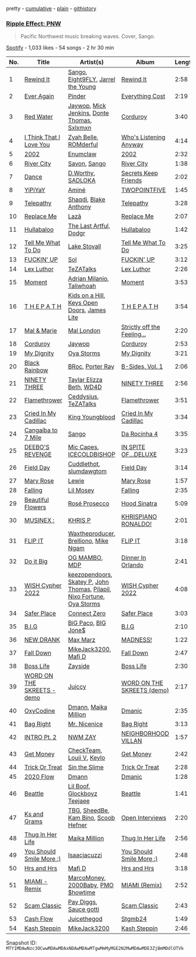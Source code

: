 pretty - [cumulative](/playlists/cumulative/37i9dQZF1DWVKZ0Z9y3Qew.md) - [plain](/playlists/plain/37i9dQZF1DWVKZ0Z9y3Qew) - [githistory](https://github.githistory.xyz/mackorone/spotify-playlist-archive/blob/main/playlists/plain/37i9dQZF1DWVKZ0Z9y3Qew)

### [Ripple Effect: PNW](https://open.spotify.com/playlist/37i9dQZF1DWVKZ0Z9y3Qew)

> Pacific Northwest music breaking waves\. Cover, Sango.

[Spotify](https://open.spotify.com/user/spotify) - 1,033 likes - 54 songs - 2 hr 30 min

| No. | Title | Artist(s) | Album | Length |
|---|---|---|---|---|
| 1 | [Rewind It](https://open.spotify.com/track/6mwu4F96qQlAWFU2lgy6E8) | [Sango](https://open.spotify.com/artist/7e3FtKBIPLrIVm8g1FJMVg), [Eight9FLY](https://open.spotify.com/artist/2sihWpnEorLd86tRAaDUrc), [Jarrel the Young](https://open.spotify.com/artist/6JxB2H6EYCPWF4bEwuQ3uv) | [Rewind It](https://open.spotify.com/album/4pUNDU81EXj6KsRYZmZOzW) | 2:58 |
| 2 | [Ever Again](https://open.spotify.com/track/4SU38yyehdhNjrSWbYysCJ) | [Pinder](https://open.spotify.com/artist/4VNhdOgxfxVzFRWLNPP2kz) | [Everything Cost](https://open.spotify.com/album/3yCPZnCK5Cv5SlLxtElfRc) | 2:19 |
| 3 | [Red Water](https://open.spotify.com/track/4M6wNTUJra5iXIoPZdeQWm) | [Jaywop](https://open.spotify.com/artist/7LHBUDRMoLWz3aw9H3YSb9), [Mick Jenkins](https://open.spotify.com/artist/1FvjvACFvko2Z91IvDljrx), [Donte Thomas](https://open.spotify.com/artist/53F7MNlYur7XEV75tY3Yor), [Sxlxmxn](https://open.spotify.com/artist/1pDVDyfDlzo2XXQ5dH5rAK) | [Corduroy](https://open.spotify.com/album/3KPpIrJ5p3i8jl2uTGLYhW) | 3:40 |
| 4 | [I Think That I Love You](https://open.spotify.com/track/3gG6Yuezs45BE0A8YULmmL) | [Zyah Belle](https://open.spotify.com/artist/09q46aTaAsSGoLID49Y6Sx), [ROMderful](https://open.spotify.com/artist/3Aum3IcJEKuGsWVPBZnvyU) | [Who's Listening Anyway](https://open.spotify.com/album/52AEsPS0IsOHaVpoxN1EQn) | 4:14 |
| 5 | [2002](https://open.spotify.com/track/7duZGjDETceWUu5KvKJjQU) | [Enumclaw](https://open.spotify.com/artist/79yETfINxnDl54mTKLZUlb) | [2002](https://open.spotify.com/album/4rJmJ9Iqe1SdQ8Sg5hmZUx) | 2:32 |
| 6 | [River City](https://open.spotify.com/track/6orAlR80bW83kBu27ShyrG) | [Savon](https://open.spotify.com/artist/1Z4kMiUwBM1dkoO6TyXXhn), [Sango](https://open.spotify.com/artist/7e3FtKBIPLrIVm8g1FJMVg) | [River City](https://open.spotify.com/album/3SJmVt7yTEDCRrsBCkOo1i) | 1:38 |
| 7 | [Dance](https://open.spotify.com/track/6sj3QQ03Skwe41fzDzIAJq) | [D.Worthy](https://open.spotify.com/artist/3erKONJnV1kHT5ksWJLR7y), [SADLOKA](https://open.spotify.com/artist/4GWbqE5gzUI7fFco1vO6Zo) | [Secrets Keep Friends](https://open.spotify.com/album/4rf9sIzWYeUGmimR2oTKkQ) | 2:02 |
| 8 | [YiPiYaY](https://open.spotify.com/track/0tlM57cmnhLbHwxU8hGox4) | [Aminé](https://open.spotify.com/artist/3Gm5F95VdRxW3mqCn8RPBJ) | [TWOPOINTFIVE](https://open.spotify.com/album/0KkHzH0uia9zwPbrCbS6NY) | 1:45 |
| 9 | [Telepathy](https://open.spotify.com/track/2xB5FQsZMhM9FHkvl8qh5C) | [Shaqdi](https://open.spotify.com/artist/4dpL6PzaCCpEekHtTHu3CN), [Blake Anthony](https://open.spotify.com/artist/79GLPoynz70rIoWB4ErgBb) | [Telepathy](https://open.spotify.com/album/2jgvP8GP6bzoQBfU5CM706) | 3:28 |
| 10 | [Replace Me](https://open.spotify.com/track/4CeRJ6jPGlCYAp0REGrKJL) | [Lazā](https://open.spotify.com/artist/7KWbU8vlvkICzAOXsiRLal) | [Replace Me](https://open.spotify.com/album/3lTavGDW4KjNPYRtUXANjh) | 2:07 |
| 11 | [Hullabaloo](https://open.spotify.com/track/1zew16SiipS0aoEnnfyXtx) | [The Last Artful, Dodgr](https://open.spotify.com/artist/6jpOOrGFSWdHx6leHfU54n) | [Hullabaloo](https://open.spotify.com/album/4WfAFQDRh8VNYDVp6H2wIf) | 1:42 |
| 12 | [Tell Me What To Do](https://open.spotify.com/track/3kqk3kfgy6ENe1Y6YdrJVH) | [Lake Stovall](https://open.spotify.com/artist/1EEuN5YJWn70WP9YkfW38X) | [Tell Me What To Do](https://open.spotify.com/album/0dv69CwaPecupmMpu0cocl) | 3:25 |
| 13 | [FUCKIN' UP](https://open.spotify.com/track/44xPebK5giaVdci7dV2oMX) | [Sol](https://open.spotify.com/artist/5mYS4mPFCpxvQwGU8rT43a) | [FUCKIN' UP](https://open.spotify.com/album/4uxryL3aigbpSFqIXYygHH) | 3:12 |
| 14 | [Lex Luthor](https://open.spotify.com/track/6GuTQfGWR5Og4w8FjA66SO) | [TeZATalks](https://open.spotify.com/artist/6olAhxDEja5fYKEHF6tA2W) | [Lex Luthor](https://open.spotify.com/album/7hSpsjqZQgMGQPaMF7glDl) | 2:26 |
| 15 | [Moment](https://open.spotify.com/track/3zoc8Iwj6Y5jcqaDyqJR8Y) | [Adrian Milanio](https://open.spotify.com/artist/0WU77FbXaPSbcMcrOSJQXc), [Taliwhoah](https://open.spotify.com/artist/69SXADQsOhdGkhPGslLhBT) | [Moment](https://open.spotify.com/album/76L0ie8kpk0ASBZpJD3fjm) | 3:53 |
| 16 | [T H E P A T H](https://open.spotify.com/track/5qRHmtf12Ci4VTjuXyUgFy) | [Kids on a Hill](https://open.spotify.com/artist/7mwjC1c3baXyeVo31FvnYn), [Keys Open Doors](https://open.spotify.com/artist/17VWSnuIuvdgNkBgIBC0jp), [James Lite](https://open.spotify.com/artist/7e2dIr2GwZgilIk9CrtUUU) | [T H E P A T H](https://open.spotify.com/album/2j6SuwZtRetY4dUE98CNxY) | 3:54 |
| 17 | [Mal & Marie](https://open.spotify.com/track/0UuRW7STLKJ61wgCD7DYbG) | [Mal London](https://open.spotify.com/artist/3fDtug6dI80VyEWO3vcT0U) | [Strictly off the Feeling...](https://open.spotify.com/album/0k9fxZPAIcOoKfBECTQV2L) | 2:20 |
| 18 | [Corduroy](https://open.spotify.com/track/2XFGL85z6ul7X3QuP6JebO) | [Jaywop](https://open.spotify.com/artist/7LHBUDRMoLWz3aw9H3YSb9) | [Corduroy](https://open.spotify.com/album/3KPpIrJ5p3i8jl2uTGLYhW) | 2:53 |
| 19 | [My Dignity](https://open.spotify.com/track/6Ovo6QlLJDrpVYBFQbYFMy) | [Oya Storms](https://open.spotify.com/artist/1AuDZMv7EZSEvRFdtgq3Va) | [My Dignity](https://open.spotify.com/album/6K9MzcTMz0XdRVasKVBQur) | 3:21 |
| 20 | [Black Rainbow](https://open.spotify.com/track/3SGuc8R5vkPayGZKkPIlEI) | [BRoc](https://open.spotify.com/artist/2PpLEGu7Lock2dlTngXuwL), [Porter Ray](https://open.spotify.com/artist/2MhJFzmNyDACY2tRJhMMNy) | [B\-Sides, Vol\. 1](https://open.spotify.com/album/396suXByGu0BqkGJKZNeTx) | 2:06 |
| 21 | [NINETY THREE](https://open.spotify.com/track/2Zu9OdTLET13gLeuggdJtL) | [Taylar Elizza Beth](https://open.spotify.com/artist/0XE4mkNAnSI2molchwNfGQ), [WD4D](https://open.spotify.com/artist/53QqYQtqceXhifEin57aM3) | [NINETY THREE](https://open.spotify.com/album/0YtHZWV4FiEUYC1nZxPH9H) | 2:56 |
| 22 | [Flamethrower](https://open.spotify.com/track/0d6UgRBybTldjzvk11nJpz) | [Ceddysius](https://open.spotify.com/artist/43nvaO8xhAOUy0CDPLN4FV), [TeZATalks](https://open.spotify.com/artist/6olAhxDEja5fYKEHF6tA2W) | [Flamethrower](https://open.spotify.com/album/5gihQCnw7Y8gxtTq4WjiwH) | 3:51 |
| 23 | [Cried In My Cadillac](https://open.spotify.com/track/1Zkey61TBRt4qmYkoBHHgd) | [King Youngblood](https://open.spotify.com/artist/0rkFwrt6d0qf3UTpaURtTj) | [Cried In My Cadillac](https://open.spotify.com/album/0zLuzJMnuR711mehVHNVrQ) | 3:34 |
| 24 | [Cangaíba to 7 Mile](https://open.spotify.com/track/4RIwyuBs9NnY8da5FNoeO3) | [Sango](https://open.spotify.com/artist/7e3FtKBIPLrIVm8g1FJMVg) | [Da Rocinha 4](https://open.spotify.com/album/4I4atEIODzNpPv4wbAmSnS) | 3:35 |
| 25 | [DEEBO'S REVENGE](https://open.spotify.com/track/49FBKfTyz6VGH3n81CdTvR) | [Mic Capes](https://open.spotify.com/artist/08ezgw6XhBVBMbcJEdH2zt), [ICECOLDBISHOP](https://open.spotify.com/artist/04zbRSHjzlQYvV31SW7qZ4) | [IN SPITE OF...DELUXE](https://open.spotify.com/album/5PfYLxnwbKqAGQJBlPPp5w) | 3:23 |
| 26 | [Field Day](https://open.spotify.com/track/40dnT7TcOwMn3FtKnOcFxM) | [Cuddlethot](https://open.spotify.com/artist/5mywKOLvF3FARcsATjuWkz), [slumdawgtom](https://open.spotify.com/artist/4aCG81XYeqM8Tc5VGlvbwE) | [Field Day](https://open.spotify.com/album/4fShh3Q9gdY2END81e8gry) | 3:14 |
| 27 | [Mary Rose](https://open.spotify.com/track/49GDIf1mRvI4DhOR0CIBgD) | [Lewie](https://open.spotify.com/artist/7tvCXmeh7MlNtmfKMN2H8Q) | [Mary Rose](https://open.spotify.com/album/5UtJZXwQE6GNpyWLNyGJ92) | 1:57 |
| 28 | [Falling](https://open.spotify.com/track/0WbeKItEoJIPlo8GkzlHCw) | [Lil Mosey](https://open.spotify.com/artist/5zctI4wO9XSKS8XwcnqEHk) | [Falling](https://open.spotify.com/album/44hLQThkyttusgoILcncyl) | 2:35 |
| 29 | [Beautiful Flowers](https://open.spotify.com/track/3BTYx7MJHNMjg54LG2yR3U) | [Rosé Prosecco](https://open.spotify.com/artist/3O23mvSTF4w8hcU9YImUha) | [Hood Sinatra](https://open.spotify.com/album/08hq86v8HYuYCDafFOAwyc) | 5:09 |
| 30 | [MUSINEX :](https://open.spotify.com/track/1P40COtNh0s92hDCBtVch4) | [KHRIS P](https://open.spotify.com/artist/5kWlBrfLyEaITpIECNy577) | [KHRISPIANO RONALDO!](https://open.spotify.com/album/0AGabr5ENuteUz5RPuoYUc) | 2:01 |
| 31 | [FLIP IT](https://open.spotify.com/track/6d8Awmp8kkB5kwGmuIz2ye) | [Waxtheproducer](https://open.spotify.com/artist/38CaNrjtL23xeme96PHJ8F), [Brelliono](https://open.spotify.com/artist/5GuCZczoAs03mnykURKCjC), [Mike Ngam](https://open.spotify.com/artist/4s8Q8W8Ub1tuPjQextmvX9) | [FLIP IT](https://open.spotify.com/album/0DQvwjIqeCIuW7xXn0R8pJ) | 3:18 |
| 32 | [Do it Big](https://open.spotify.com/track/2ngGukHLvnkzYNncgdCjYQ) | [OG MAMBO](https://open.spotify.com/artist/5UIAc7dT1m4t5R9TXiBYoz), [MDP](https://open.spotify.com/artist/6bucj6RICZjzdYIeg7B6iz) | [Dinner In Orlando](https://open.spotify.com/album/7lnDq1aD77r2qzziF5RKSF) | 2:41 |
| 33 | [WISH Cypher 2022](https://open.spotify.com/track/2eqNyKbJTRY0Xa1NNbGvH4) | [keezopendoors](https://open.spotify.com/artist/26S9ilZLZaXY4fDR7ix24i), [Skatey P](https://open.spotify.com/artist/5wKBaS56Fgm1JcMXMOrjaC), [John Thomas](https://open.spotify.com/artist/5sBcu06yga5A7OS8FvnFDi), [Pilapil](https://open.spotify.com/artist/5xMbd268O1zph6Jd4LIRMS), [Nixo Fortune](https://open.spotify.com/artist/5yHa1IzBcwNggf27UsR2qg), [Oya Storms](https://open.spotify.com/artist/1AuDZMv7EZSEvRFdtgq3Va) | [WISH Cypher 2022](https://open.spotify.com/album/508lHDJ8VURNW2l49yI7rU) | 4:08 |
| 34 | [Safer Place](https://open.spotify.com/track/3LCt9KGxv0Icn30ZVl0oet) | [Connect Zero](https://open.spotify.com/artist/3k8lBDenIm90lWaSpAYQeH) | [Safer Place](https://open.spotify.com/album/4Ncxky9Qtd5Mp08oLx4KMt) | 3:03 |
| 35 | [B.I.G](https://open.spotify.com/track/1vrWbRfxRyD0XESo4I0TFo) | [BiG Paco](https://open.spotify.com/artist/4dbjkLK7W1zEg5GZX1X8Ft), [BIG Jone$](https://open.spotify.com/artist/6aoASPFrueu2e0EEWSO45X) | [B.I.G](https://open.spotify.com/album/5tLzG3blohQlXTXgJngPCU) | 2:10 |
| 36 | [NEW DRANK](https://open.spotify.com/track/5zIEWkDZxu8cqzBKJ5g7eB) | [Max Marz](https://open.spotify.com/artist/4fKDnAyOiVw2oKUD82Cqjb) | [MADNESS!](https://open.spotify.com/album/6P0uP0GND1Ww4fIzLZ2J8i) | 1:22 |
| 37 | [Fall Down](https://open.spotify.com/track/0bMUfwkwwjpMdksq4pDP2m) | [MikeJack3200](https://open.spotify.com/artist/1DsOlo169ovaAx19956vOb), [Mafi D](https://open.spotify.com/artist/0TboE335UT8BpAg6aSpoAm) | [Fall Down](https://open.spotify.com/album/4mrnbWpOG6nU9U2Q4iFrsL) | 2:47 |
| 38 | [Boss Life](https://open.spotify.com/track/5XlpwAXCquDOibJHygpwMe) | [Zayside](https://open.spotify.com/artist/4aV8heTQhaNF3snGZfc6rs) | [Boss Life](https://open.spotify.com/album/628pT5P6GsGuejzdyDRLcF) | 2:30 |
| 39 | [WORD ON THE SKREETS \- demo](https://open.spotify.com/track/76hUVTgr7q9DHEFOan8SIh) | [Juiccy](https://open.spotify.com/artist/5lqUZdQI10qzuyi8DBtHRB) | [WORD ON THE SKREETS \(demo\)](https://open.spotify.com/album/4ndAH0R7F74NjCahu3uHTA) | 2:17 |
| 40 | [OxyCodine](https://open.spotify.com/track/1YHFUWzFUjWbu07EnHE8HP) | [Dmann](https://open.spotify.com/artist/2nCBL8gOThAAnLFlVVeVlH), [Maika Million](https://open.spotify.com/artist/550nfGDwq7E0lxtarPhp2j) | [Dmanic](https://open.spotify.com/album/43wchossWHZNY8WQP5tTzy) | 2:35 |
| 41 | [Bag Right](https://open.spotify.com/track/6T9P4cBsEuy8N1dKjdqkkf) | [Mr\. Nicenice](https://open.spotify.com/artist/48AUU9vzI5JFzr6vVL1P9v) | [Bag Right](https://open.spotify.com/album/1ufELs9YcOF1mPbrA4cBep) | 3:13 |
| 42 | [INTRO Pt\. 2](https://open.spotify.com/track/2kXVn149kvwMOCS3VurDZz) | [NWM ZAY](https://open.spotify.com/artist/77GD0nBUUcI9N5lVlKBee5) | [NEIGHBORHOOD VILLAN](https://open.spotify.com/album/6pPbkomZ8kCPdWyb2p8cke) | 1:57 |
| 43 | [Get Money](https://open.spotify.com/track/2s1fWE0xxKUry4Zeo15dX6) | [CheckTeam](https://open.spotify.com/artist/15YMn708uNMbXxyU9B2piw), [Louii V](https://open.spotify.com/artist/6oJoI2X8WQhaxrLdpBQKeT), [Keylo](https://open.spotify.com/artist/3YwZWortggImNM8eJ6M94a) | [Get Money](https://open.spotify.com/album/3XYhlG7C5UycxxxOBVEl37) | 2:42 |
| 44 | [Trick Or Treat](https://open.spotify.com/track/0NXznSwoHdpzl8CVFn3hOa) | [Sin the Slime](https://open.spotify.com/artist/6lqQsGazrr55PUIht4OREF) | [Trick Or Treat](https://open.spotify.com/album/2Xg6XNiNdyyppM4sg0h4tU) | 2:28 |
| 45 | [2020 Flow](https://open.spotify.com/track/172A21Sr8mfuFLKAJaWi4R) | [Dmann](https://open.spotify.com/artist/2nCBL8gOThAAnLFlVVeVlH) | [Dmanic](https://open.spotify.com/album/43wchossWHZNY8WQP5tTzy) | 1:28 |
| 46 | [Beattle](https://open.spotify.com/track/7A7H28DSoMv1k80JAwu2zE) | [Lil Boof](https://open.spotify.com/artist/5F0TXqGLk4v8EAe0TZq0XC), [Glockboyz Teejaee](https://open.spotify.com/artist/59motq6sL51Qqx9KE29oJg) | [Beattle](https://open.spotify.com/album/5XhDVfp44lvQK0xp0g18iE) | 1:41 |
| 47 | [Ks and Grams](https://open.spotify.com/track/5cz4UAD1R4urxmdzW2hJQm) | [TBG](https://open.spotify.com/artist/2tYeKxqb14B4FAHgplnU4y), [SheedBe](https://open.spotify.com/artist/7jJiqutE7HkYZRyrHKgo96), [Kam Bino](https://open.spotify.com/artist/5ii4IIoDVWOPR0wu9ytGju), [Scoob Hefner](https://open.spotify.com/artist/7aWZJfTFhoMgsCDQp9khJP) | [Open Interviews](https://open.spotify.com/album/0DdeAwEIaQUdIzBKYEsJzd) | 2:20 |
| 48 | [Thug In Her Life](https://open.spotify.com/track/6N0gtJ55OHcLsOBFFMrNIj) | [Maika Million](https://open.spotify.com/artist/550nfGDwq7E0lxtarPhp2j) | [Thug In Her Life](https://open.spotify.com/album/7yMYksNYjxXBUfMA65crZH) | 2:56 |
| 49 | [You Should Smile More :\)](https://open.spotify.com/track/3ZAJbNLLZGRp7a8GSUgS2o) | [Isaacjacuzzi](https://open.spotify.com/artist/1d2LiED2RoP2szpzjrU0Hd) | [You Should Smile More :\)](https://open.spotify.com/album/1kFNzy3PkH30XC0VdZqxcD) | 2:48 |
| 50 | [Hrs and Hrs](https://open.spotify.com/track/76olxPFKxFQBp1qH1yHLL9) | [Mafi D](https://open.spotify.com/artist/0TboE335UT8BpAg6aSpoAm) | [Hrs and Hrs](https://open.spotify.com/album/3umXOdT95Oe1ohp5ROI9xC) | 3:18 |
| 51 | [MIAMI \- Remix](https://open.spotify.com/track/6D3zFDvszvHd79Vvkx8xug) | [MarcoMoney](https://open.spotify.com/artist/3h9q5jDSlMGTUmoiXEGEbz), [2000Baby](https://open.spotify.com/artist/14ypVw4JN4L4CE9L8YoDt1), [PMO $howtime](https://open.spotify.com/artist/04ZMheNMb4UfMn4Up7d1xf) | [MIAMI \(Remix\)](https://open.spotify.com/album/0fCIPshZPTggxNCfD2BYJe) | 2:52 |
| 52 | [Scam Classic](https://open.spotify.com/track/5ylkixMqFtejhXBpUwPVOW) | [Pay Diggs](https://open.spotify.com/artist/22f0XeLhO28eC2SrFYqFGF), [Sauce gotti](https://open.spotify.com/artist/3XDIIkDlbj0x0pj94ucjhQ) | [Scam Classic](https://open.spotify.com/album/5FkO5u7R5RBe0C16kW7hX4) | 2:43 |
| 53 | [Cash Flow](https://open.spotify.com/track/68UYc3hn7mFIN16nrRPIuZ) | [Juicethegod](https://open.spotify.com/artist/1GIy2TphgA3IHQbz7vdAlH) | [Stgmb24](https://open.spotify.com/album/3Dnj9b4DJp5GkKSJBn8zV9) | 1:49 |
| 54 | [Kash Steppin](https://open.spotify.com/track/2K5VJtzcWcjwbGX8IUrvlP) | [MikeJack3200](https://open.spotify.com/artist/1DsOlo169ovaAx19956vOb) | [Kash Steppin](https://open.spotify.com/album/3WW4EROeGHJrv55fGsh59x) | 2:46 |

Snapshot ID: `MTY1MDAwNzc3OCwwMDAwMDAxNDAwMDAwMTgwMmMyMGE2N2MwMDAwMDE3ZjBmMDdlOTVk`
